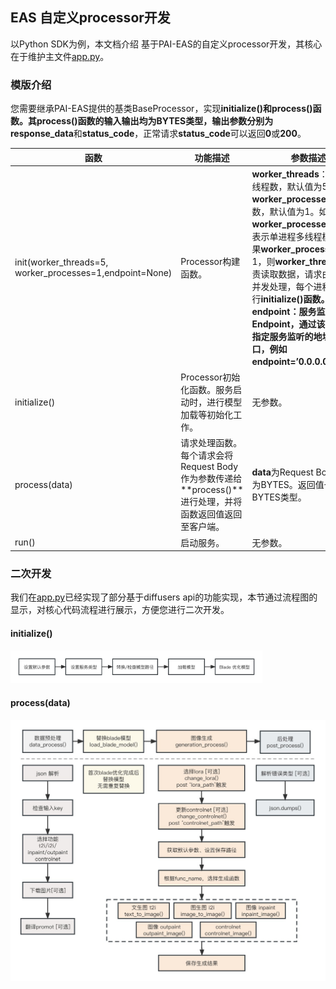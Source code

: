 ## EAS 自定义processor开发

以Python SDK为例，本文档介绍 基于PAI-EAS的自定义processor开发，其核心在于维护主文件[app.py](../diffusers/app.py)。

### 模版介绍

您需要继承PAI-EAS提供的基类BaseProcessor，实现**initialize()**和**process()**函数。其**process()**函数的输入输出均为BYTES类型，输出参数分别为**response_data**和**status_code**，正常请求**status_code**可以返回**0**或**200**。

| 函数                                                     | 功能描述                                                     | 参数描述                                                     |
| -------------------------------------------------------- | ------------------------------------------------------------ | ------------------------------------------------------------ |
| init(worker_threads=5, worker_processes=1,endpoint=None) | Processor构建函数。                                          | **worker_threads**：Worker线程数，默认值为5。**worker_processes**：进程数，默认值为1。如果**worker_processes**为1，则表示单进程多线程模式。如果**worker_processes**大于1，则**worker_threads**只负责读取数据，请求由多进程并发处理，每个进程均会执行**initialize()**函数。**endpoint**：服务监听的Endpoint，通过该参数可以指定服务监听的地址和端口，例如**endpoint=’0.0.0.0:8079’**。 |
| initialize()                                             | Processor初始化函数。服务启动时，进行模型加载等初始化工作。  | 无参数。                                                     |
| process(data)                                            | 请求处理函数。每个请求会将Request Body作为参数传递给**process()**进行处理，并将函数返回值返回至客户端。 | **data**为Request Body，类型为BYTES。返回值也为BYTES类型。   |
| run()                                                    | 启动服务。                                                   | 无参数。                                                     |



### 二次开发

我们在[app.py](../diffusers/app.py)已经实现了部分基于diffusers api的功能实现，本节通过流程图的显示，对核心代码流程进行展示，方便您进行二次开发。

#### initialize()
<img src="../assets/init.jpg" width="80%">

#### process(data)

![img](../assets/app.jpg)
